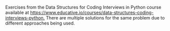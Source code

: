 Exercises from the Data Structures for Coding Interviews in Python course available at <https://www.educative.io/courses/data-structures-coding-interviews-python.>
There are multiple solutions for the same problem due to different approaches being used.
